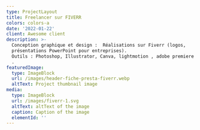 ```yaml
---
type: ProjectLayout
title: Freelancer sur FIVERR
colors: colors-a
date: '2022-01-22'
client: Awesome client
description: >-
  Conception graphique et design :  Réalisations sur Fiverr (logos,
  présentations PowerPoint pour entreprises).                             
  Outils : Photoshop, Illustrator, Canva, lightmotion , adobe premiere pro
  .                                                              
featuredImage:
  type: ImageBlock
  url: /images/header-fiche-presta-fiverr.webp
  altText: Project thumbnail image
media:
  type: ImageBlock
  url: /images/fiverr-1.svg
  altText: altText of the image
  caption: Caption of the image
  elementId: ''
---
```

